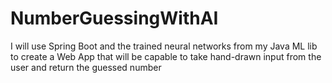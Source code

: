 # NumberGuessingWithAI
I will use Spring Boot and the trained neural networks from my Java ML lib to create a Web App that will be capable to take hand-drawn input from the user and return the guessed number 
